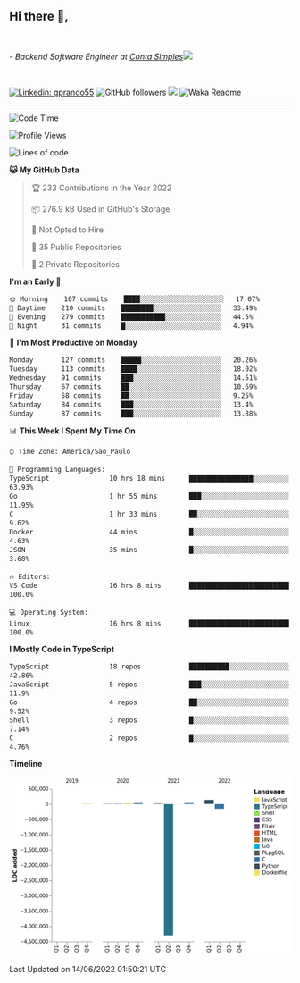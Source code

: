 <h2>Hi there  👋,</h2> </br>

<p><em>- Backend Software Engineer at <a href="https://contasimples.com">Conta Simples</a><img src="https://media.giphy.com/media/WUlplcMpOCEmTGBtBW/giphy.gif" width="30"> 
</em></p></br>


[![Linkedin: gprando55](https://img.shields.io/badge/-gprando55-blue?style=flat-square&logo=Linkedin&logoColor=white&link=https://www.linkedin.com/in/gprando55/)](https://www.linkedin.com/in/gprando55)
![GitHub followers](https://img.shields.io/github/followers/gprando55?label=Follow&style=social)
![](https://visitor-badge.glitch.me/badge?page_id=gprando55.gprando55)
![Waka Readme](https://github.com/gprando55/gprando55/workflows/Waka%20Readme/badge.svg)

---
<!--START_SECTION:waka-->
![Code Time](http://img.shields.io/badge/Code%20Time-0%20secs-blue)

![Profile Views](http://img.shields.io/badge/Profile%20Views-11-blue)

![Lines of code](https://img.shields.io/badge/From%20Hello%20World%20I%27ve%20Written--4%20Million%20lines%20of%20code-blue)

**🐱 My GitHub Data** 

> 🏆 233 Contributions in the Year 2022
 > 
> 📦 276.9 kB Used in GitHub's Storage 
 > 
> 🚫 Not Opted to Hire
 > 
> 📜 35 Public Repositories 
 > 
> 🔑 2 Private Repositories  
 > 
**I'm an Early 🐤** 

```text
🌞 Morning    107 commits    ████░░░░░░░░░░░░░░░░░░░░░   17.07% 
🌆 Daytime    210 commits    ████████░░░░░░░░░░░░░░░░░   33.49% 
🌃 Evening    279 commits    ███████████░░░░░░░░░░░░░░   44.5% 
🌙 Night      31 commits     █░░░░░░░░░░░░░░░░░░░░░░░░   4.94%

```
📅 **I'm Most Productive on Monday** 

```text
Monday       127 commits    █████░░░░░░░░░░░░░░░░░░░░   20.26% 
Tuesday      113 commits    ████░░░░░░░░░░░░░░░░░░░░░   18.02% 
Wednesday    91 commits     ███░░░░░░░░░░░░░░░░░░░░░░   14.51% 
Thursday     67 commits     ██░░░░░░░░░░░░░░░░░░░░░░░   10.69% 
Friday       58 commits     ██░░░░░░░░░░░░░░░░░░░░░░░   9.25% 
Saturday     84 commits     ███░░░░░░░░░░░░░░░░░░░░░░   13.4% 
Sunday       87 commits     ███░░░░░░░░░░░░░░░░░░░░░░   13.88%

```


📊 **This Week I Spent My Time On** 

```text
⌚︎ Time Zone: America/Sao_Paulo

💬 Programming Languages: 
TypeScript               10 hrs 18 mins      ████████████████░░░░░░░░░   63.93% 
Go                       1 hr 55 mins        ███░░░░░░░░░░░░░░░░░░░░░░   11.95% 
C                        1 hr 33 mins        ██░░░░░░░░░░░░░░░░░░░░░░░   9.62% 
Docker                   44 mins             █░░░░░░░░░░░░░░░░░░░░░░░░   4.63% 
JSON                     35 mins             █░░░░░░░░░░░░░░░░░░░░░░░░   3.68%

🔥 Editors: 
VS Code                  16 hrs 8 mins       █████████████████████████   100.0%

💻 Operating System: 
Linux                    16 hrs 8 mins       █████████████████████████   100.0%

```

**I Mostly Code in TypeScript** 

```text
TypeScript               18 repos            ██████████░░░░░░░░░░░░░░░   42.86% 
JavaScript               5 repos             ███░░░░░░░░░░░░░░░░░░░░░░   11.9% 
Go                       4 repos             ██░░░░░░░░░░░░░░░░░░░░░░░   9.52% 
Shell                    3 repos             █░░░░░░░░░░░░░░░░░░░░░░░░   7.14% 
C                        2 repos             █░░░░░░░░░░░░░░░░░░░░░░░░   4.76%

```


**Timeline**

![Chart not found](https://raw.githubusercontent.com/gprando55/gprando55/master/charts/bar_graph.png) 


 Last Updated on 14/06/2022 01:50:21 UTC
<!--END_SECTION:waka-->
